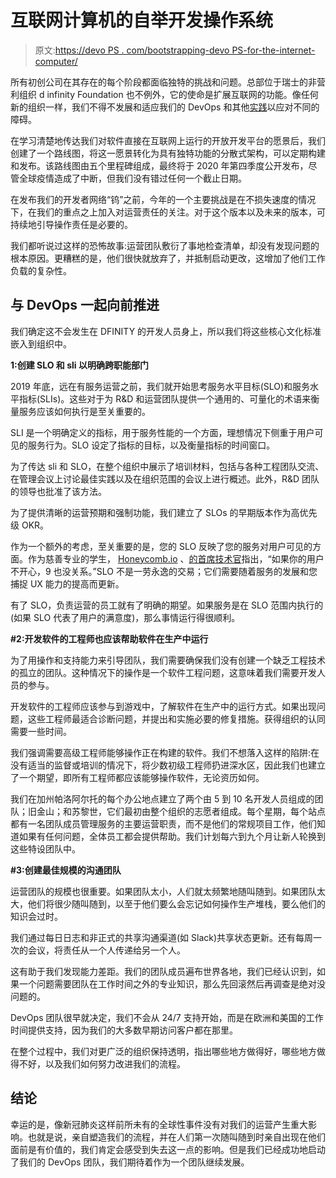 # 互联网计算机的自举开发操作系统

> 原文:[https://devo PS . com/bootstrapping-devo PS-for-the-internet-computer/](https://devops.com/bootstrapping-devops-for-the-internet-computer/)

所有初创公司在其存在的每个阶段都面临独特的挑战和问题。总部位于瑞士的非营利组织 d infinity Foundation 也不例外，它的使命是扩展互联网的功能。像任何新的组织一样，我们不得不发展和适应我们的 DevOps 和其他[实践](https://devops.com/category/blogs/devops-practice/)以应对不同的障碍。

在学习清楚地传达我们对软件直接在互联网上运行的开放开发平台的愿景后，我们创建了一个路线图，将这一愿景转化为具有独特功能的分散式架构，可以定期构建和发布。该路线图由五个里程碑组成，最终将于 2020 年第四季度公开发布，尽管全球疫情造成了中断，但我们没有错过任何一个截止日期。

在发布我们的开发者网络“钨”之前，今年的一个主要挑战是在不损失速度的情况下，在我们的重点之上加入对运营责任的关注。对于这个版本以及未来的版本，可持续地引导操作责任是必要的。

我们都听说过这样的恐怖故事:运营团队敷衍了事地检查清单，却没有发现问题的根本原因。更糟糕的是，他们很快就放弃了，并抵制启动更改，这增加了他们工作负载的复杂性。

## 与 DevOps 一起向前推进

我们确定这不会发生在 DFINITY 的开发人员身上，所以我们将这些核心文化标准嵌入到组织中。

**1:创建 SLO 和 sli 以明确跨职能部门**

2019 年底，远在有服务运营之前，我们就开始思考服务水平目标(SLO)和服务水平指标(SLIs)。这些对于为 R&D 和运营团队提供一个通用的、可量化的术语来衡量服务应该如何执行是至关重要的。

SLI 是一个明确定义的指标，用于服务性能的一个方面，理想情况下侧重于用户可见的服务行为。SLO 设定了指标的目标，以及衡量指标的时间窗口。

为了传达 sli 和 SLO，在整个组织中展示了培训材料，包括与各种工程团队交流、在管理会议上讨论最佳实践以及在组织范围的会议上进行概述。此外，R&D 团队的领导也批准了该方法。

为了提供清晰的运营预期和强制功能，我们建立了 SLOs 的早期版本作为高优先级 OKR。

作为一个额外的考虑，至关重要的是，您的 SLO 反映了您的服务对用户可见的方面。作为慈善专业的学生， [Honeycomb.io](http://honeycomb.io/) 、[的首席技术官](https://twitter.com/cyen/status/1108059923961634816)指出，“如果你的用户不开心，9 也没关系。”SLO 不是一劳永逸的交易；它们需要随着服务的发展和您捕捉 UX 能力的提高而更新。

有了 SLO，负责运营的员工就有了明确的期望。如果服务是在 SLO 范围内执行的(如果 SLO 代表了用户的满意度)，那么事情运行得很顺利。

**#2:开发软件的工程师也应该帮助软件在生产中运行**

为了用操作和支持能力来引导团队，我们需要确保我们没有创建一个缺乏工程技术的孤立的团队。这种情况下的操作是一个软件工程问题，这意味着我们需要开发人员的参与。

开发软件的工程师应该参与到游戏中，了解软件在生产中的运行方式。如果出现问题，这些工程师最适合诊断问题，并提出和实施必要的修复措施。获得组织的认同需要一些时间。

我们强调需要高级工程师能够操作正在构建的软件。我们不想落入这样的陷阱:在没有适当的监督或培训的情况下，将少数初级工程师扔进深水区，因此我们也建立了一个期望，即所有工程师都应该能够操作软件，无论资历如何。

我们在加州帕洛阿尔托的每个办公地点建立了两个由 5 到 10 名开发人员组成的团队；旧金山；和苏黎世，它们最初由整个组织的志愿者组成。每个星期，每个站点都有一名团队成员管理服务的主要运营职责，而不是他们的常规项目工作，他们知道如果有任何问题，全体员工都会提供帮助。我们计划每六到九个月让新人轮换到这些特设团队中。

**#3:创建最佳规模的沟通团队**

运营团队的规模也很重要。如果团队太小，人们就太频繁地随叫随到。如果团队太大，他们将很少随叫随到，以至于他们要么会忘记如何操作生产堆栈，要么他们的知识会过时。

我们通过每日日志和非正式的共享沟通渠道(如 Slack)共享状态更新。还有每周一次的会议，将责任从一个人传递给另一个人。

这有助于我们发现能力差距。我们的团队成员遍布世界各地，我们已经认识到，如果一个问题需要团队在工作时间之外的专业知识，那么先回滚然后再调查是绝对没问题的。

DevOps 团队很早就决定，我们不会从 24/7 支持开始，而是在欧洲和美国的工作时间提供支持，因为我们的大多数早期访问客户都在那里。

在整个过程中，我们对更广泛的组织保持透明，指出哪些地方做得好，哪些地方做得不好，以及我们如何努力改进我们的流程。

## 结论

幸运的是，像新冠肺炎这样前所未有的全球性事件没有对我们的运营产生重大影响。也就是说，亲自塑造我们的流程，并在人们第一次随叫随到时亲自出现在他们面前是有价值的，我们肯定会感受到失去这一点的影响。但是我们已经成功地启动了我们的 DevOps 团队，我们期待着作为一个团队继续发展。